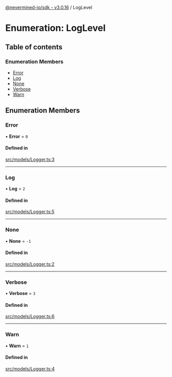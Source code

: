 [@nevermined-io/sdk - v3.0.16](../code-reference.md) / LogLevel

# Enumeration: LogLevel

## Table of contents

### Enumeration Members

- [Error](LogLevel.md#error)
- [Log](LogLevel.md#log)
- [None](LogLevel.md#none)
- [Verbose](LogLevel.md#verbose)
- [Warn](LogLevel.md#warn)

## Enumeration Members

### Error

• **Error** = `0`

#### Defined in

[src/models/Logger.ts:3](https://github.com/nevermined-io/sdk-js/blob/55c3b4ac21ca5824c7e92f5077fc57cd9e47c00a/src/models/Logger.ts#L3)

---

### Log

• **Log** = `2`

#### Defined in

[src/models/Logger.ts:5](https://github.com/nevermined-io/sdk-js/blob/55c3b4ac21ca5824c7e92f5077fc57cd9e47c00a/src/models/Logger.ts#L5)

---

### None

• **None** = `-1`

#### Defined in

[src/models/Logger.ts:2](https://github.com/nevermined-io/sdk-js/blob/55c3b4ac21ca5824c7e92f5077fc57cd9e47c00a/src/models/Logger.ts#L2)

---

### Verbose

• **Verbose** = `3`

#### Defined in

[src/models/Logger.ts:6](https://github.com/nevermined-io/sdk-js/blob/55c3b4ac21ca5824c7e92f5077fc57cd9e47c00a/src/models/Logger.ts#L6)

---

### Warn

• **Warn** = `1`

#### Defined in

[src/models/Logger.ts:4](https://github.com/nevermined-io/sdk-js/blob/55c3b4ac21ca5824c7e92f5077fc57cd9e47c00a/src/models/Logger.ts#L4)
